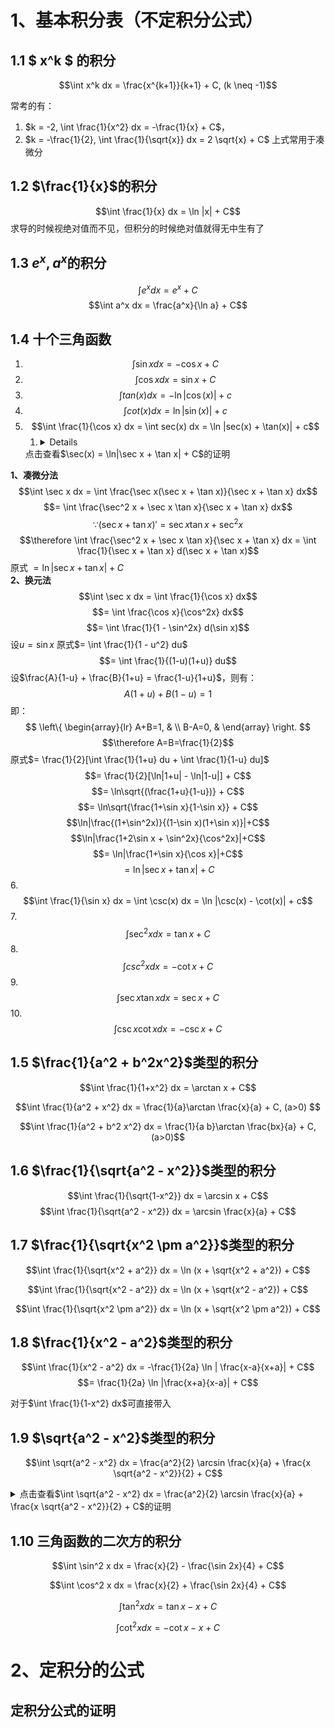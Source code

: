 # 1、基本积分表（不定积分公式）

## 1.1 $ x^k $ 的积分
$$\int x^k dx = \frac{x^{k+1}}{k+1} + C, (k \neq -1)$$

常考的有：
1. $k = -2, \int \frac{1}{x^2} dx = -\frac{1}{x} + C$，
2. $k = -\frac{1}{2}, \int \frac{1}{\sqrt{x}} dx = 2 \sqrt{x} + C$
上式常用于凑微分

## 1.2 $\frac{1}{x}$的积分
$$\int \frac{1}{x} dx = \ln |x| + C$$
求导的时候视绝对值而不见，但积分的时候绝对值就得无中生有了

## 1.3 $e^x,a^x$的积分
$$\int e^x dx = e^x + C$$
$$\int a^x dx = \frac{a^x}{\ln a} + C$$

## 1.4 十个三角函数

1. $$\int \sin x dx = -\cos x + C$$
2. $$\int \cos x dx = \sin x + C$$
3. $$\int tan(x) dx = - \ln |\cos(x)| + c$$
4. $$\int cot(x) dx = \ln |\sin(x)| + c$$
5. $$\int \frac{1}{\cos x} dx = \int sec(x) dx = \ln |sec(x) + \tan(x)| + c$$
    1. <details>
    <summary>点击查看$\sec(x) = \ln|\sec x + \tan x| + C$的证明</summary>
**1、凑微分法**
$$\int \sec x dx = \int \frac{\sec x(\sec x + \tan x)}{\sec x + \tan x} dx$$
$$= \int \frac{\sec^2 x + \sec x \tan x}{\sec x + \tan x} dx$$
$$\because (\sec x + \tan x)' = \sec x \tan x + \sec^2x$$
$$\therefore \int \frac{\sec^2 x + \sec x \tan x}{\sec x + \tan x} dx = \int \frac{1}{\sec x + \tan x} d(\sec x + \tan x)$$
原式 $= \ln|\sec x + \tan x| + C$<br>
**2、换元法**
$$\int \sec x dx = \int \frac{1}{\cos x} dx$$
$$= \int \frac{\cos x}{\cos^2x} dx$$
$$= \int \frac{1}{1 - \sin^2x} d(\sin x)$$
设$u = \sin x$
原式$= \int \frac{1}{1 - u^2} du$
$$= \int \frac{1}{(1-u)(1+u)} du$$
设$\frac{A}{1-u} + \frac{B}{1+u} = \frac{1-u}{1+u}$，则有：
$$A(1+u)+B(1-u)=1$$ 即：
$$
\left\{  
\begin{array}{lr}  
    A+B=1, &  \\  
    B-A=0, &     
\end{array}  
\right.
$$
$$\therefore A=B=\frac{1}{2}$$
原式$= \frac{1}{2}[\int \frac{1}{1+u} du + \int \frac{1}{1-u} du]$
$$= \frac{1}{2}[\ln|1+u| - \ln|1-u|] + C$$
$$= \ln\sqrt{(\frac{1+u}{1-u})} + C$$
$$= \ln\sqrt{\frac{1+\sin x}{1-\sin x}} + C$$
$$\ln|\frac{(1+\sin^2x)}{(1-\sin x)(1+\sin x)}|+C$$
$$\ln|\frac{1+2\sin x + \sin^2x}{\cos^2x}|+C$$
$$= \ln|\frac{1+\sin x}{\cos x}|+C$$
$$= \ln|\sec x + \tan x| + C$$
    </details>
6. $$\int \frac{1}{\sin x} dx = \int \csc(x) dx = \ln |\csc(x) - \cot(x)| + c$$
7. $$\int \sec^2 x dx = \tan x + C$$
8. $$\int csc^2 xdx = -\cot x + C$$
9. $$\int \sec x \tan x dx = \sec x + C$$
10. $$\int \csc x \cot x dx = -\csc x + C$$

## 1.5 $\frac{1}{a^2 + b^2x^2}$类型的积分

$$\int \frac{1}{1+x^2} dx = \arctan x + C$$

$$\int \frac{1}{a^2 + x^2} dx = \frac{1}{a}\arctan \frac{x}{a} + C, (a>0) $$

$$\int  \frac{1}{a^2 + b^2 x^2} dx = \frac{1}{a b}\arctan \frac{bx}{a} + C, (a>0)$$

## 1.6 $\frac{1}{\sqrt{a^2 - x^2}}$类型的积分

$$\int \frac{1}{\sqrt{1-x^2}} dx = \arcsin x + C$$
$$\int \frac{1}{\sqrt{a^2 - x^2}} dx = \arcsin \frac{x}{a} + C$$

## 1.7 $\frac{1}{\sqrt{x^2 \pm a^2}}$类型的积分

$$\int \frac{1}{\sqrt{x^2 + a^2}} dx = \ln (x + \sqrt{x^2 + a^2}) + C$$

$$\int \frac{1}{\sqrt{x^2 - a^2}} dx = \ln (x + \sqrt{x^2 - a^2}) + C$$

$$\int \frac{1}{\sqrt{x^2 \pm a^2}} dx = \ln (x + \sqrt{x^2 \pm  a^2}) + C$$

## 1.8 $\frac{1}{x^2 - a^2}$类型的积分

$$\int \frac{1}{x^2 - a^2} dx = -\frac{1}{2a} \ln |
\frac{x-a}{x+a}| + C$$
$$= \frac{1}{2a} \ln |\frac{x+a}{x-a}| + C$$

对于$\int \frac{1}{1-x^2} dx$可直接带入

## 1.9 $\sqrt{a^2 - x^2}$类型的积分

$$\int \sqrt{a^2 - x^2} dx = \frac{a^2}{2} \arcsin \frac{x}{a} + \frac{x \sqrt{a^2 - x^2}}{2} + C$$

<details>
<summary>点击查看$\int \sqrt{a^2 - x^2} dx = \frac{a^2}{2} \arcsin \frac{x}{a} + \frac{x \sqrt{a^2 - x^2}}{2} + C$的证明</summary>
设：$x = a \sin t,t = \arcsin \frac{x}{a}$
$$dx = a\cos t dt$$

原式=$$\int \sqrt{a^2 - a^2\sin^2t} \cdot a\cos t dt$$
</details>

## 1.10 三角函数的二次方的积分

$$\int \sin^2 x dx = \frac{x}{2} - \frac{\sin 2x}{4} + C$$

$$\int \cos^2 x dx = \frac{x}{2} + \frac{\sin 2x}{4} + C$$

$$\int \tan^2 x dx = \tan x - x + C$$

$$\int \cot^2 x dx = -\cot x - x+C$$

# 2、定积分的公式

## 定积分公式的证明